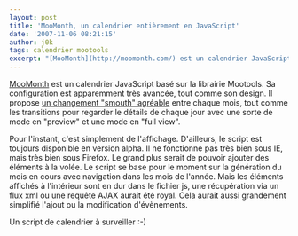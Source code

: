 ```yaml
---
layout: post
title: 'MooMonth, un calendrier entièrement en JavaScript'
date: '2007-11-06 08:21:15'
author: j0k
tags: calendrier mootools
excerpt: "[MooMonth](http://moomonth.com/) est un calendrier JavaScript basé sur la librairie Mootools. Sa configuration est apparemment très avancée, tout comme son design.     \nIl propose [un changement \"smouth\" agréable](http://moomonth.com/demo/index.html) entre chaque mois, tout comme les transitions pour regarder le détails de chaque jour avec      …"
---
```


[MooMonth](http://moomonth.com/) est un calendrier JavaScript basé sur la librairie Mootools. Sa configuration est apparemment très avancée, tout comme son design.
Il propose [un changement "smouth" agréable](http://moomonth.com/demo/index.html) entre chaque mois, tout comme les transitions pour regarder le détails de chaque jour avec une sorte de mode en "preview" et une mode en "full view".

Pour l'instant, c'est simplement de l'affichage. D'ailleurs, le script est toujours disponible en version alpha. Il ne fonctionne pas très bien sous IE, mais très bien sous Firefox.   Le grand plus serait de pouvoir ajouter des éléments à la volée. Le script se base pour le moment sur la génération du mois en cours avec navigation dans les mois de l'année. Mais les éléments affichés à l'intérieur sont en dur dans le fichier js, une récupération via un flux xml ou une requête AJAX aurait été royal. Cela aurait aussi grandement simplifié l'ajout ou la modification d'évènements.

Un script de calendrier à surveiller :-)
